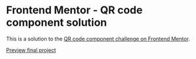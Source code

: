 # Frontend Mentor - QR code component solution
This is a solution to the [QR code component challenge on Frontend Mentor](https://www.frontendmentor.io/challenges/qr-code-component-iux_sIO_H).


[Preview final project](https://qr-code-component-amber-two.vercel.app/)
